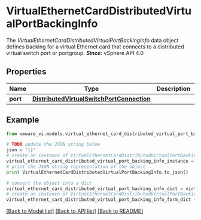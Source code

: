 # VirtualEthernetCardDistributedVirtualPortBackingInfo

The *VirtualEthernetCardDistributedVirtualPortBackingInfo* data object defines backing for a virtual Ethernet card that connects to a distributed virtual switch port or portgroup.  ***Since:*** vSphere API 4.0 

## Properties
Name | Type | Description | Notes
------------ | ------------- | ------------- | -------------
**port** | [**DistributedVirtualSwitchPortConnection**](DistributedVirtualSwitchPortConnection.md) |  | 

## Example

```python
from vmware_vi.models.virtual_ethernet_card_distributed_virtual_port_backing_info import VirtualEthernetCardDistributedVirtualPortBackingInfo

# TODO update the JSON string below
json = "{}"
# create an instance of VirtualEthernetCardDistributedVirtualPortBackingInfo from a JSON string
virtual_ethernet_card_distributed_virtual_port_backing_info_instance = VirtualEthernetCardDistributedVirtualPortBackingInfo.from_json(json)
# print the JSON string representation of the object
print VirtualEthernetCardDistributedVirtualPortBackingInfo.to_json()

# convert the object into a dict
virtual_ethernet_card_distributed_virtual_port_backing_info_dict = virtual_ethernet_card_distributed_virtual_port_backing_info_instance.to_dict()
# create an instance of VirtualEthernetCardDistributedVirtualPortBackingInfo from a dict
virtual_ethernet_card_distributed_virtual_port_backing_info_form_dict = virtual_ethernet_card_distributed_virtual_port_backing_info.from_dict(virtual_ethernet_card_distributed_virtual_port_backing_info_dict)
```
[[Back to Model list]](../README.md#documentation-for-models) [[Back to API list]](../README.md#documentation-for-api-endpoints) [[Back to README]](../README.md)


